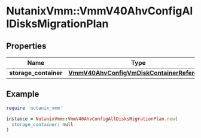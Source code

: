 # NutanixVmm::VmmV40AhvConfigAllDisksMigrationPlan

## Properties

| Name | Type | Description | Notes |
| ---- | ---- | ----------- | ----- |
| **storage_container** | [**VmmV40AhvConfigVmDiskContainerReference**](VmmV40AhvConfigVmDiskContainerReference.md) |  | [optional] |

## Example

```ruby
require 'nutanix_vmm'

instance = NutanixVmm::VmmV40AhvConfigAllDisksMigrationPlan.new(
  storage_container: null
)
```

